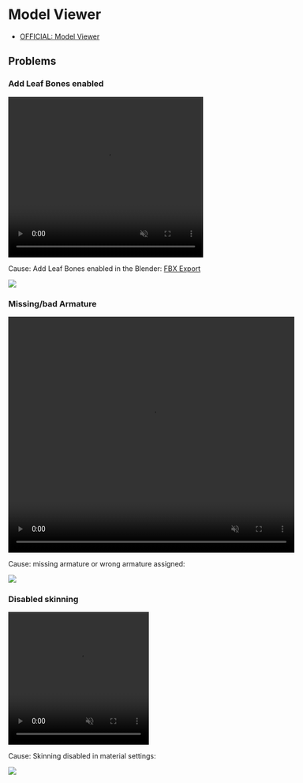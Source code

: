 # Model Viewer

* [OFFICIAL: Model Viewer](https://moddocs.bannerlord.com/editor/resource-editors/model_viewer/)

## Problems

### Add Leaf Bones enabled

<video width="395" height="325" controls autoplay loop muted>
    <source src="/pics/add_leaf_bones.webm" type="video/webm">
    Your browser does not support the video tag.
</video>

Cause: Add Leaf Bones enabled in the Blender: [FBX Export](/3d/export_to_fbx/)

![](/pics/2409281039.png)


### Missing/bad Armature

<video width="580" height="478" controls autoplay loop muted>
    <source src="/pics/fbx_armature_problem.webm" type="video/webm">
    Your browser does not support the video tag.
</video>

Cause: missing armature or wrong armature assigned:

![](/pics/2409281050.png)


### Disabled skinning

<video width="285" height="269" controls autoplay loop muted>
    <source src="/pics/material_skinning_problem.webm" type="video/webm">
    Your browser does not support the video tag.
</video>


Cause: Skinning disabled in material settings:

![](/pics/2409281102.png)